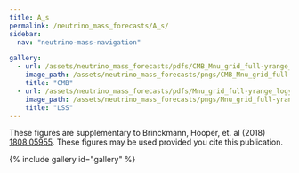 ```yaml
---
title: A_s
permalink: /neutrino_mass_forecasts/A_s/
sidebar:
  nav: "neutrino-mass-navigation"

gallery:
  - url: /assets/neutrino_mass_forecasts/pdfs/CMB_Mnu_grid_full-yrange_logy_A_s.pdf
    image_path: /assets/neutrino_mass_forecasts/pngs/CMB_Mnu_grid_full-yrange_logy_A_s.png
    title: "CMB"
  - url: /assets/neutrino_mass_forecasts/pdfs/Mnu_grid_full-yrange_logy_A_s.pdf
    image_path: /assets/neutrino_mass_forecasts/pngs/Mnu_grid_full-yrange_logy_A_s.png
    title: "LSS"
---
```

These figures are supplementary to Brinckmann, Hooper, et. al (2018) [1808.05955](https://arxiv.org/abs/1808.05955). These figures may be used provided you cite this publication.

{% include gallery id="gallery" %}
